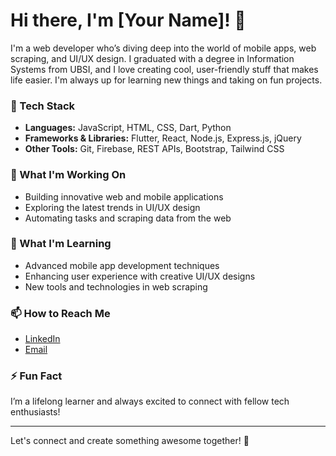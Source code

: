 # Hi there, I'm [Your Name]! 👋

I'm a web developer who’s diving deep into the world of mobile apps, web scraping, and UI/UX design. I graduated with a degree in Information Systems from UBSI, and I love creating cool, user-friendly stuff that makes life easier. I'm always up for learning new things and taking on fun projects.

### 🔧 Tech Stack
- **Languages:** JavaScript, HTML, CSS, Dart, Python
- **Frameworks & Libraries:** Flutter, React, Node.js, Express.js, jQuery
- **Other Tools:** Git, Firebase, REST APIs, Bootstrap, Tailwind CSS

### 🔭 What I'm Working On
- Building innovative web and mobile applications
- Exploring the latest trends in UI/UX design
- Automating tasks and scraping data from the web

### 🌱 What I'm Learning
- Advanced mobile app development techniques
- Enhancing user experience with creative UI/UX designs
- New tools and technologies in web scraping

### 📫 How to Reach Me
- [LinkedIn](https://www.linkedin.com/in/your-profile)
- [Email](mailto:your-email@example.com)

### ⚡ Fun Fact
I’m a lifelong learner and always excited to connect with fellow tech enthusiasts!

---

Let's connect and create something awesome together! 🚀
